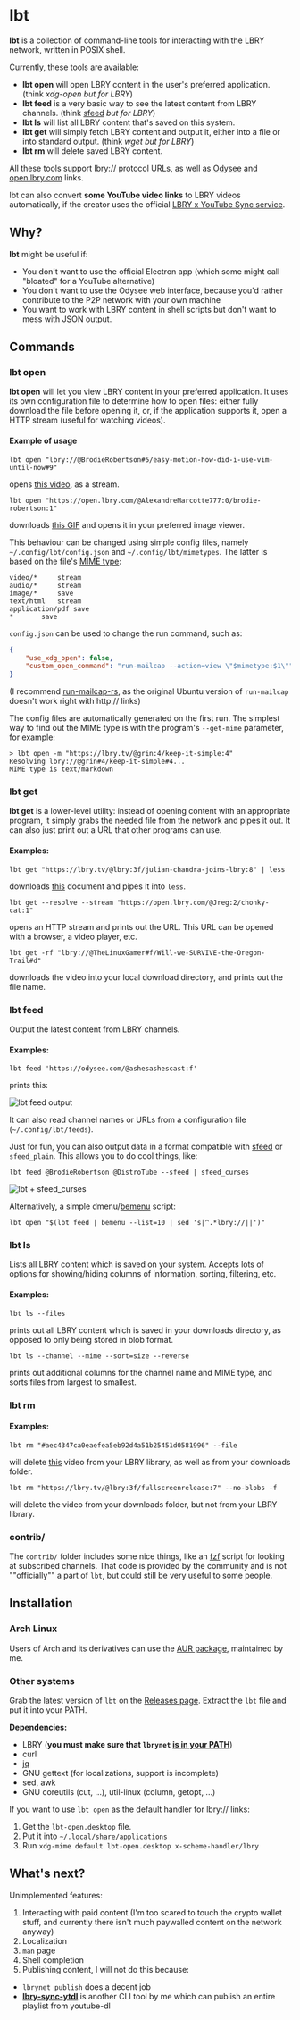 # lbt

**lbt** is a collection of command-line tools for interacting with the LBRY network, written in POSIX shell.

Currently, these tools are available:

* **lbt open** will open LBRY content in the user's preferred application. (think *xdg-open but for LBRY*)
* **lbt feed** is a very basic way to see the latest content from LBRY channels. (think [sfeed](https://codemadness.org/sfeed-simple-feed-parser.html) *but for LBRY*)
* **lbt ls** will list all LBRY content that's saved on this system.
* **lbt get** will simply fetch LBRY content and output it, either into a file or into standard output. (think *wget but for LBRY*)
* **lbt rm** will delete saved LBRY content.

All these tools support lbry:// protocol URLs, as well as [Odysee](https://odysee.com) and [open.lbry.com](https://open.lbry.com) links.

lbt can also convert **some YouTube video links** to LBRY videos automatically, if the creator uses the official [LBRY x YouTube Sync service](https://lbry.com/youtube).

## Why?

**lbt** might be useful if:

* You don't want to use the official Electron app (which some might call "bloated" for a YouTube alternative)
* You don't want to use the Odysee web interface, because you'd rather contribute to the P2P network with your own machine
* You want to work with LBRY content in shell scripts but don't want to mess with JSON output.

## Commands

### lbt open

**lbt open** will let you view LBRY content in your preferred application. It uses its own configuration file to determine how to open files: either fully download the file before opening it, or, if the application supports it, open a HTTP stream (useful for watching videos).

#### Example of usage

`lbt open "lbry://@BrodieRobertson#5/easy-motion-how-did-i-use-vim-until-now#9"`

opens [this video](https://open.lbry.com/@BrodieRobertson:5/easy-motion-how-did-i-use-vim-until-now:9), as a stream.

`lbt open "https://open.lbry.com/@AlexandreMarcotte777:0/brodie-robertson:1"`

downloads [this GIF](https://open.lbry.com/@AlexandreMarcotte777:0/brodie-robertson:1) and opens it in your preferred image viewer.

This behaviour can be changed using simple config files, namely `~/.config/lbt/config.json` and `~/.config/lbt/mimetypes`. The latter is based on the file's [MIME type](https://developer.mozilla.org/en-US/docs/Web/HTTP/Basics_of_HTTP/MIME_types):

```
video/*		stream
audio/*		stream
image/*		save 
text/html	stream
application/pdf	save 
*		save 
```

`config.json` can be used to change the run command, such as:
```json
{
	"use_xdg_open": false,
	"custom_open_command": "run-mailcap --action=view \"$mimetype:$1\""
}
```

(I recommend [run-mailcap-rs](https://github.com/cglindkamp/run-mailcap-rs), as the original Ubuntu version of `run-mailcap` doesn't work right with http:// links)

The config files are automatically generated on the first run. The simplest way to find out the MIME type is with the program's `--get-mime` parameter, for example:

```
> lbt open -m "https://lbry.tv/@grin:4/keep-it-simple:4"
Resolving lbry://@grin#4/keep-it-simple#4...
MIME type is text/markdown
```

### lbt get

**lbt get** is a lower-level utility: instead of opening content with an appropriate program, it simply grabs the needed file from the network and pipes it out. It can also just print out a URL that other programs can use.

#### Examples:

`lbt get "https://lbry.tv/@lbry:3f/julian-chandra-joins-lbry:8" | less`

downloads [this](https://lbry.tv/@lbry:3f/julian-chandra-joins-lbry:8) document and pipes it into `less`.

`lbt get --resolve --stream "https://open.lbry.com/@Jreg:2/chonky-cat:1"`

opens an HTTP stream and prints out the URL. This URL can be opened with a browser, a video player, etc.

`lbt get -rf "lbry://@TheLinuxGamer#f/Will-we-SURVIVE-the-Oregon-Trail#d"`

downloads the video into your local download directory, and prints out the file name.

### lbt feed

Output the latest content from LBRY channels.

#### Examples:

`lbt feed 'https://odysee.com/@ashesashescast:f'`

prints this:

![lbt feed output](lbt-feed.png "lbt feed output")

It can also read channel names or URLs from a configuration file (`~/.config/lbt/feeds`).

Just for fun, you can also output data in a format compatible with [sfeed](https://codemadness.org/sfeed-simple-feed-parser.html) or `sfeed_plain`. This allows you to do cool things, like:

`lbt feed @BrodieRobertson @DistroTube --sfeed | sfeed_curses`

![lbt + sfeed_curses](lbt-sfeed.png "lbt + sfeed curses")

Alternatively, a simple dmenu/[bemenu](https://github.com/Cloudef/bemenu) script:

`lbt open "$(lbt feed | bemenu --list=10 | sed 's|^.*lbry://||')"`

### lbt ls

Lists all LBRY content which is saved on your system. Accepts lots of options for showing/hiding columns of information, sorting, filtering, etc.

#### Examples:

`lbt ls --files`

prints out all LBRY content which is saved in your downloads directory, as opposed to only being stored in blob format.

`lbt ls --channel --mime --sort=size --reverse`

prints out additional columns for the channel name and MIME type, and sorts files from largest to smallest.

### lbt rm

#### Examples:

`lbt rm "#aec4347ca0eaefea5eb92d4a51b25451d0581996" --file`

will delete [this](https://open.lbry.com/@davidpakman:7/how-the-internet-destroyed-your-brain:a) video from your LBRY library, as well as from your downloads folder.

`lbt rm "https://lbry.tv/@lbry:3f/fullscreenrelease:7" --no-blobs -f`

will delete the video from your downloads folder, but not from your LBRY library.

### contrib/

The `contrib/` folder includes some nice things, like an [fzf](https://github.com/junegunn/fzf) script for looking at subscribed channels. That code is provided by the community and is not ""officially"" a part of `lbt`, but could still be very useful to some people.

## Installation

### Arch Linux

Users of Arch and its derivatives can use the [AUR package](https://aur.archlinux.org/packages/lbt/), maintained by me.

### Other systems

Grab the latest version of `lbt` on the [Releases page](https://gitlab.com/gardenappl/lbt/-/releases). Extract the `lbt` file and put it into your PATH.

**Dependencies:**

* LBRY (**you must make sure that `lbrynet` [is in your PATH](https://lbry.com/faq/how-to-cli)**)
* curl
* [jq](https://stedolan.github.io/jq/)
* GNU gettext (for localizations, support is incomplete)
* sed, awk
* GNU coreutils (cut, ...), util-linux (column, getopt, ...)


If you want to use `lbt open` as the default handler for lbry:// links:

1. Get the `lbt-open.desktop` file.
2. Put it into `~/.local/share/applications`
3. Run `xdg-mime default lbt-open.desktop x-scheme-handler/lbry`

## What's next?

Unimplemented features:

1. Interacting with paid content (I'm too scared to touch the crypto wallet stuff, and currently there isn't much paywalled content on the network anyway)
2. Localization
3. `man` page
4. Shell completion
5. Publishing content, I will not do this because:
  * `lbrynet publish` does a decent job
  * **[lbry-sync-ytdl](https://gitlab.com/gardenappl/lbry-sync-ytdl)** is another CLI tool by me which can publish an entire playlist from youtube-dl
